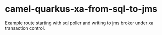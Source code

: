 # camel-quarkus-xa-from-sql-to-jms
Example route starting with sql poller and writing to jms broker under xa transaction control.

